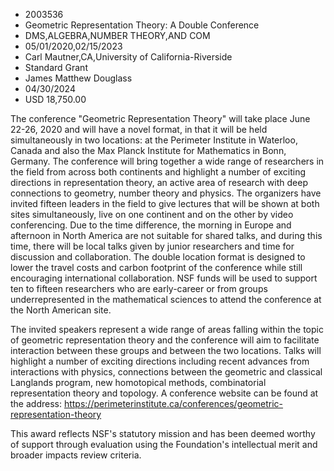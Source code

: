 
* 2003536
* Geometric Representation Theory: A Double Conference
* DMS,ALGEBRA,NUMBER THEORY,AND COM
* 05/01/2020,02/15/2023
* Carl Mautner,CA,University of California-Riverside
* Standard Grant
* James Matthew Douglass
* 04/30/2024
* USD 18,750.00

The conference "Geometric Representation Theory" will take place June 22-26,
2020 and will have a novel format, in that it will be held simultaneously in two
locations: at the Perimeter Institute in Waterloo, Canada and also the Max
Planck Institute for Mathematics in Bonn, Germany. The conference will bring
together a wide range of researchers in the field from across both continents
and highlight a number of exciting directions in representation theory, an
active area of research with deep connections to geometry, number theory and
physics. The organizers have invited fifteen leaders in the field to give
lectures that will be shown at both sites simultaneously, live on one continent
and on the other by video conferencing. Due to the time difference, the morning
in Europe and afternoon in North America are not suitable for shared talks, and
during this time, there will be local talks given by junior researchers and time
for discussion and collaboration. The double location format is designed to
lower the travel costs and carbon footprint of the conference while still
encouraging international collaboration. NSF funds will be used to support ten
to fifteen researchers who are early-career or from groups underrepresented in
the mathematical sciences to attend the conference at the North American site.

The invited speakers represent a wide range of areas falling within the topic of
geometric representation theory and the conference will aim to facilitate
interaction between these groups and between the two locations. Talks will
highlight a number of exciting directions including recent advances from
interactions with physics, connections between the geometric and classical
Langlands program, new homotopical methods, combinatorial representation theory
and topology. A conference website can be found at the address:
https://perimeterinstitute.ca/conferences/geometric-representation-theory

This award reflects NSF's statutory mission and has been deemed worthy of
support through evaluation using the Foundation's intellectual merit and broader
impacts review criteria.

